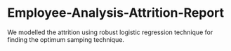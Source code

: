 # Employee-Analysis-Attrition-Report

We modelled the attrition using robust logistic regression technique for finding the optimum samping technique.
